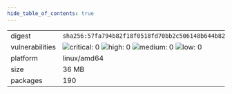 ```yaml
---
hide_table_of_contents: true
---
```


<table>
<tr><td>digest</td><td><code>sha256:57fa794b82f18f0518fd70bb2c506148b644b82271339f31e67f716c93c14e99</code></td><tr><tr><td>vulnerabilities</td><td><img alt="critical: 0" src="https://img.shields.io/badge/critical-0-lightgrey"/> <img alt="high: 0" src="https://img.shields.io/badge/high-0-lightgrey"/> <img alt="medium: 0" src="https://img.shields.io/badge/medium-0-lightgrey"/> <img alt="low: 0" src="https://img.shields.io/badge/low-0-lightgrey"/> <!-- unspecified: 0 --></td></tr>
<tr><td>platform</td><td>linux/amd64</td></tr>
<tr><td>size</td><td>36 MB</td></tr>
<tr><td>packages</td><td>190</td></tr>
</table>
</details></table>
</details>

<table></table>

